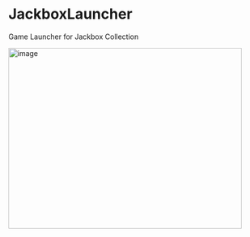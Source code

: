 # JackboxLauncher
Game Launcher for Jackbox Collection

<img width="461" height="356" alt="image" src="https://github.com/user-attachments/assets/4b557e63-f992-472d-a168-932e61402791" />

